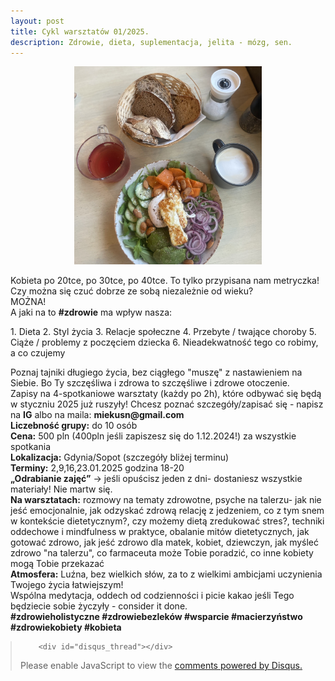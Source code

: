 ```yaml
---
layout: post
title: Cykl warsztatów 01/2025.
description: Zdrowie, dieta, suplementacja, jelita - mózg, sen.
---
```

<div style="text-align:center;">
    <img src="assets/images/styczen-image.jpg" alt="Zdjęcie śniadania" style="width:300px;" />
</div>

<p>Kobieta po 20tce, po 30tce, po 40tce. To tylko przypisana nam metryczka! Czy można się czuć dobrze ze sobą niezależnie od wieku? <br>
MOŻNA! <br>
A jaki na to <b>#zdrowie</b> ma wpływ nasza:
</p>
1. Dieta
2. Styl życia
3. Relacje społeczne
4. Przebyte / twające choroby
5. Ciąże / problemy z poczęciem dziecka
6. Nieadekwatność tego co robimy, a co czujemy

<p>Poznaj tajniki długiego życia, bez ciągłego "muszę" z nastawieniem na Siebie. Bo Ty szczęśliwa i zdrowa to szczęśliwe i zdrowe otoczenie. <br>
Zapisy na 4-spotkaniowe warsztaty (każdy po 2h), które odbywać się będą w styczniu 2025 już ruszyły! Chcesz poznać szczegóły/zapisać się - napisz na <b>IG</b> albo na maila: <b>miekusn@gmail.com</b><br>
<b>Liczebność grupy:</b>  do 10 osób <br>
<b>Cena:</b> 500 pln (400pln jeśli zapiszesz się do 1.12.2024!) za wszystkie spotkania <br>
<b>Lokalizacja:</b> Gdynia/Sopot (szczegóły bliżej terminu)<br>
<b>Terminy:</b> 2,9,16,23.01.2025 godzina 18-20 <br>
<b>„Odrabianie zajęć”</b> -> jeśli opuścisz jeden z dni- dostaniesz wszystkie materiały! Nie martw się.<br>
<b>Na warsztatach:</b> rozmowy na tematy zdrowotne, psyche na talerzu- jak nie jeść emocjonalnie, jak odzyskać zdrową relację z jedzeniem, co z tym snem w kontekście dietetycznym?, czy możemy dietą zredukować stres?, techniki oddechowe i mindfulness w praktyce, obalanie mitów dietetycznych, jak gotować zdrowo, jak jeść zdrowo dla matek, kobiet, dziewczyn, jak myśleć zdrowo "na talerzu", co farmaceuta może Tobie poradzić, co inne kobiety mogą Tobie przekazać<br>
<b>Atmosfera:</b> Luźna, bez wielkich słów, za to z wielkimi ambicjami uczynienia Twojego życia łatwiejszym! <br>
Wspólna medytacja, oddech od codzienności i picie kakao jeśli Tego będziecie sobie życzyły - consider it done. <br>
<b>#zdrowieholistyczne #zdrowiebezleków #wsparcie #macierzyństwo #zdrowiekobiety #kobieta</b>
</p>
<blockquote style="margin-left:0px;">	
		
		<div id="disqus_thread"></div>
<script>
    /**
    *  RECOMMENDED CONFIGURATION VARIABLES: EDIT AND UNCOMMENT THE SECTION BELOW TO INSERT DYNAMIC VALUES FROM YOUR PLATFORM OR CMS.
    *  LEARN WHY DEFINING THESE VARIABLES IS IMPORTANT: https://disqus.com/admin/universalcode/#configuration-variables    */
    /*
    var disqus_config = function () {
    this.page.url = 'https://www.pharmabusters.pl/2024/11/01/cykl-warsztatów-01-2025.html';  // Replace PAGE_URL with your page's canonical URL variable
    this.page.identifier = PAGE_IDENTIFIER; // Replace PAGE_IDENTIFIER with your page's unique identifier variable
    };
    */
    (function() { // DON'T EDIT BELOW THIS LINE
    var d = document, s = d.createElement('script');
    s.src = 'https://pharmabusters.disqus.com/embed.js';
    s.setAttribute('data-timestamp', +new Date());
    (d.head || d.body).appendChild(s);
    })();
</script>
<noscript>Please enable JavaScript to view the <a href="https://disqus.com/?ref_noscript">comments powered by Disqus.</a></noscript>
<script id="dsq-count-scr" src="//pharmabusters.disqus.com/count.js" async></script>
</blockquote>